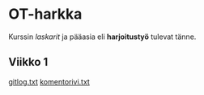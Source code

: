 # OT-harkka

Kurssin _laskarit_ ja pääasia eli **harjoitustyö** tulevat tänne.

## Viikko 1

[gitlog.txt](https://github.com/mikkokallio/ot-harkka/blob/master/laskarit/viikko1/gitlog.txt)
[komentorivi.txt](https://github.com/mikkokallio/ot-harkka/blob/master/laskarit/viikko1/komentorivi.txt)
